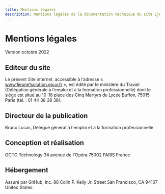 ```yaml
---
title: Mentions légales
description: Mentions légales de la documentation technique du site 1jeune1solution
---
```


# Mentions légales

Version octobre 2022

## Editeur du site
Le présent Site internet, accessible à l’adresse « www.1jeune1solution.gouv.fr », est édité par le ministère du Travail (Délégation générale à l’emploi et à la formation professionnelle) dont le siège est situé au 10-18 place des Cinq Martyrs du Lycée Buffon, 75015 Paris (tél. : 01 44 38 38 38).

## Directeur de la publication
Bruno Lucas, Délégué général à l'emploi et à la formation professionnelle

## Conception et réalisation
OCTO Technology 34 avenue de l'Opéra 75002 PARIS France

## Hébergement
Assuré par GitHub, Inc. 88 Colin P. Kelly Jr. Street San Francisco, CA 94107 United States